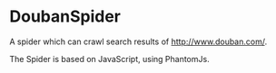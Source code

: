 DoubanSpider
============

A spider which can crawl search results of http://www.douban.com/.

The Spider is based on JavaScript, using PhantomJs.